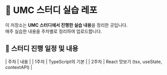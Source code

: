# 🚀 UMC 스터디 실습 레포

이 저장소는 **UMC 스터디에서 진행한 실습 내용**을 정리한 곳입니다.  
매주 실습한 내용을 주차별로 정리하여 업로드합니다.

## 📆 스터디 진행 일정 및 내용

| 주차  | 내용 |
| 1주차 | TypeScript의 기본 | 
| 2주차 | React 맛보기 (tsx, useState, contextAPI)  |


